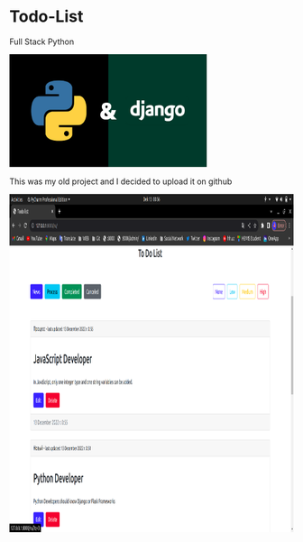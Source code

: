 # Todo-List
Full Stack Python

<img src="static/img/python_and_django.png" alt="django_project" width="350" height="200">

This was my old project and I decided to upload it on github

<img src="static/img/Screenshot%20from%202022-12-13%2000-56-55.png" alt="todo-list" height="600px" width="1200px">
